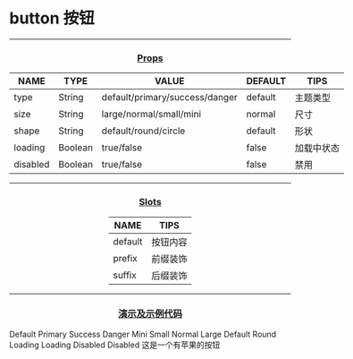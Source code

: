 <style>
    table {
        width: max-content;
        margin: 1rem auto;
    }
    .h-3 {
        text-decoration: underline;
        text-align:center;
    }
    .badge {
        height: auto;
    }
</style>

# button 按钮

<hr>
<h3 class="h-3">Props</h3>

| NAME     | TYPE    | VALUE                          | DEFAULT | TIPS       |
| -------- | ------- | ------------------------------ | ------- | ---------- |
| type     | String  | default/primary/success/danger | default | 主题类型   |
| size     | String  | large/normal/small/mini        | normal  | 尺寸       |
| shape    | String  | default/round/circle           | default | 形状       |
| loading  | Boolean | true/false                     | false   | 加载中状态 |
| disabled | Boolean | true/false                     | false   | 禁用       |

<hr>
<h3 class="h-3">Slots</h3>

| NAME    | TIPS     |
| ------- | -------- |
| default | 按钮内容 |
| prefix  | 前缀装饰 |
| suffix  | 后缀装饰 |

<hr>
<h3 class="h-3">演示及示例代码</h3>

<HCollapse title="不同主题样式" collapse-title="示例代码" style="width: 100%;">
<HButton type="default">Default</HButton>
<HButton type="primary">Primary</HButton>
<HButton type="success">Success</HButton>
<HButton type="danger">Danger</HButton>
<template #collapseContent>

```html
<HButton type="default">Default</HButton>
<HButton type="primary">Primary</HButton>
<HButton type="success">Success</HButton>
<HButton type="danger">Danger</HButton>
```

</template>
</HCollapse>


<HCollapse title="不同尺寸样式" collapse-title="示例代码" style="width: 100%;">
<HButton type="primary" size="mini">Mini</HButton>
<HButton type="primary" size="small">Small</HButton>
<HButton type="primary" size="normal">Normal</HButton>
<HButton type="primary" size="large">Large</HButton>
<template #collapseContent>

```html
<HButton type="primary" size="mini">Mini</HButton>
<HButton type="primary" size="small">Small</HButton>
<HButton type="primary" size="normal">Normal</HButton>
<HButton type="primary" size="large">Large</HButton>
```

</template>
</HCollapse>


<HCollapse title="不同形状样式" collapse-title="示例代码" style="width: 100%;">
<HButton type="primary" shape="default">Default</HButton>
<HButton type="primary" shape="round">Round</HButton>
<HButton type="primary" shape="circle">
    <HIcon name="chrome" />
</HButton>
<template #collapseContent>

```html
<HButton type="primary" shape="default">Default</HButton>
<HButton type="primary" shape="round">Round</HButton>
<HButton type="primary" shape="circle">
    <HIcon name="chrome" />
</HButton>
```

</template>
</HCollapse>



<HCollapse title="加载中样式" collapse-title="示例代码" style="width: 100%;">
<HButton loading>Loading</HButton>
<HButton type="primary" loading>Loading</HButton>
<template #collapseContent>

```html
<HButton shape="default" loading>Loading</HButton>
<HButton type="primary" loading>Loading</HButton>
```

</template>
</HCollapse>




<HCollapse title="禁用样式" collapse-title="示例代码" style="width: 100%;">
<HButton disabled>Disabled</HButton>
<HButton type="danger" disabled>Disabled</HButton>
<template #collapseContent>

```html
<HButton disabled>Disabled</HButton>
<HButton type="danger" disabled>Disabled</HButton>
```

</template>
</HCollapse>




<HCollapse title="使用插槽" collapse-title="示例代码" style="width: 100%;">
<HButton type="primary">
    <template #prefix>
        <HIcon name="apple" />
    </template>
    这是一个有苹果的按钮
    <template #suffix>
        😀😀😀😀😁😁
    </template>
</HButton>
<template #collapseContent>

```html
<HButton type="primary">
    <template #prefix>
        <HIcon name="apple" />
    </template>
    这是一个有苹果的按钮
    <template #suffix>
        😀😀😀😀😁😁
    </template>
</HButton>
```

</template>
</HCollapse>